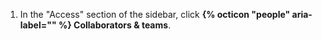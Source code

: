 1. In the "Access" section of the sidebar, click **{% octicon "people" aria-label="" %} Collaborators & teams**.
